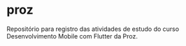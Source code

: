 # proz
Repositório para registro das atividades de estudo do curso Desenvolvimento Mobile com Flutter da Proz.

